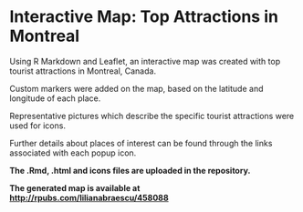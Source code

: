 # Interactive Map: Top Attractions in Montreal

Using R Markdown and Leaflet, an interactive map was created with top tourist attractions in Montreal, Canada.

Custom markers were added on the map, based on the latitude and longitude of each place. 

Representative pictures which describe the specific tourist attractions were used for icons.

Further details about places of interest can be found through the links associated with each popup icon.

**The .Rmd, .html and icons files are uploaded in the repository.**

**The generated map is available at http://rpubs.com/lilianabraescu/458088**
